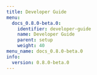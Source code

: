 ```yaml
---
title: Developer Guide
menu:
  docs_0.8.0-beta.0:
    identifier: developer-guide
    name: Developer Guide
    parent: setup
    weight: 40
menu_name: docs_0.8.0-beta.0
info:
  version: 0.8.0-beta.0
---
```


